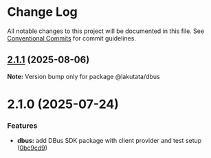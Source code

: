 # Change Log

All notable changes to this project will be documented in this file.
See [Conventional Commits](https://conventionalcommits.org) for commit guidelines.

## [2.1.1](https://github.com/lakutata/lakutata-packages/compare/@lakutata/dbus@2.1.0...@lakutata/dbus@2.1.1) (2025-08-06)

**Note:** Version bump only for package @lakutata/dbus





# 2.1.0 (2025-07-24)


### Features

* **dbus:** add DBus SDK package with client provider and test setup ([0bc9cd9](https://github.com/lakutata/lakutata-packages/commit/0bc9cd9f99374a57f3250ee9f540ace18be67f9c))
